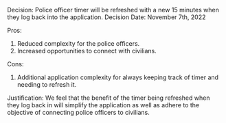 Decision: Police officer timer will be refreshed with a new 15 minutes when they log back into the application. 
Decision Date: November 7th, 2022

Pros:

1. Reduced complexity for the police officers. 
2. Increased opportunities to connect with civilians.

Cons:

1. Additional application complexity for always keeping track of timer and needing to refresh it. 

Justification: We feel that the benefit of the timer being refreshed when they log back in will simplify the application as well as adhere to the objective of connecting police officers to civilians.   
